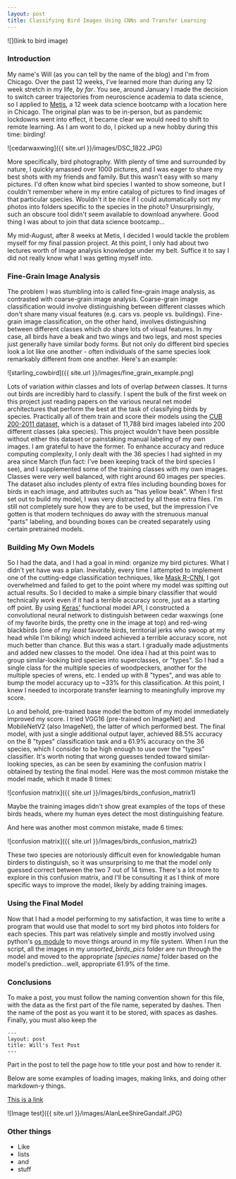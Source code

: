 ```yaml
---
layout: post
title: Classifying Bird Images Using CNNs and Transfer Learning
---
```


![](link to bird image)

### Introduction

My name's Will (as you can tell by the name of the blog) and I'm from Chicago. Over the past 12 weeks, I've learned more than during any 12 week stretch in my life, *by far*. You see, around January I made the decision to switch career trajectories from neuroscience academia to data science, so I applied to [Metis](https://www.thisismetis.com/), a 12 week data science bootcamp with a location here in Chicago. The original plan was to be in-person, but as pandemic lockdowns went into effect, it became clear we would need to shift to remote learning. As I am wont to do, I picked up a new hobby during this time: birding!

![cedarwaxwing]({{ site.url }}/images/DSC_1822.JPG)

More specifically, bird photography. With plenty of time and surrounded by nature, I quickly amassed over 1000 pictures, and I was eager to share my best shots with my friends and family. But this wasn't easy with so many pictures. I'd often know what bird species I wanted to show someone, but I couldn't remember where in my entire catalog of pictures to find images of that particular species. Wouldn't it be nice if I could automatically sort my photos into folders specific to the species in the photo? Unsurprisingly, such an obscure tool didn't seem available to download anywhere. Good thing I was about to join that data science bootcamp...

My mid-August, after 8 weeks at Metis, I decided I would tackle the problem myself for my final passion project. At this point, I only had about two lectures worth of image analysis knowledge under my belt. Suffice it to say I did not really know what I was getting myself into.

### Fine-Grain Image Analysis

The problem I was stumbling into is called fine-grain image analysis, as contrasted with coarse-grain image analysis. Coarse-grain image classification would involve distinguishing between different classes which don't share many visual features (e.g. cars vs. people vs. buildings). Fine-grain image classification, on the other hand, involves distinguishing between different classes which *do* share lots of visual features. In my case, all birds have a beak and two wings and two legs, and most species just generally have similar body forms. But not only do different bird species look a lot like one another - often individuals of the same species look remarkably different from one another. Here's an example:

![starling_cowbird]({{ site.url }}/images/fine_grain_example.png)

Lots of variation *within* classes and lots of overlap *between* classes. It turns out birds are incredibly hard to classify. I spent the bulk of the first week on this project just reading papers on the various neural net model architectures that perform the best at the task of classifying birds by species. Practically all of them train and score their models using the [CUB 200-2011 dataset](http://www.vision.caltech.edu/visipedia/CUB-200-2011.html), which is a dataset of 11,788 bird images labeled into 200 different classes (aka species). This project wouldn't have been possible without either this dataset or painstaking manual labeling of my own images. I am grateful to have the former. To enhance accuracy and reduce computing complexity, I only dealt with the 36 species I had sighted in my area since March (fun fact: I've been keeping track of the bird species I see), and I supplemented some of the training classes with my own images. Classes were very well balanced, with right around 60 images per species. The dataset also includes plenty of extra files including bounding boxes for birds in each image, and attributes such as "has yellow beak". When I first set out to build my model, I was very distracted by all these extra files. I'm still not completely sure how they are to be used, but the impression I've gotten is that modern techniques do away with the strenuous manual "parts" labeling, and bounding boxes can be created separately using certain pretrained models.


### Building My Own Models

So I had the data, and I had a goal in mind: organize my bird pictures. What I didn't yet have was a plan. Inevitably, every time I attempted to implement one of the cutting-edge classification techniques, like [Mask R-CNN](https://github.com/matterport/Mask_RCNN), I got overwhelmed and failed to get to the point where my model was spitting out actual results. So I decided to make a simple binary classifier that would technically *work* even if it had a terrible accuracy score, just as a starting off point. By using [Keras'](https://keras.io/) functional model API, I constructed a convolutional neural network to distinguish between cedar waxwings (one of my favorite birds, the pretty one in the image at top) and red-wing blackbirds (one of my *least* favorite birds, territorial jerks who swoop at my head while I'm biking) which indeed achieved a terrible accuracy score, not much better than chance. But this was a start. I gradually made adjustments and added new classes to the model. One idea I had at this point was to group similar-looking bird species into superclasses, or "types". So I had a single class for the multiple species of woodpeckers, another for the multiple species of wrens, etc. I ended up with 8 "types", and was able to bump the model accuracy up to ~33% for this classification. At this point, I knew I needed to incorporate transfer learning to meaningfully improve my score.

Lo and behold, pre-trained base model the bottom of my model immediately improved my score. I tried VGG16 (pre-trained on ImageNet) and MobileNetV2 (also ImageNet), the latter of which performed best. The final model, with just a single additional output layer, achieved 88.5% accuracy on the 8 "types" classification task and a 61.9% accuracy on the 36 species, which I consider to be high enough to use over the "types" classifier. It's worth noting that wrong guesses tended toward similar-looking species, as can be seen by examining the confusion matrix I obtained by testing the final model. Here was the most common mistake the model made, which it made 8 times:

![confusion matrix]({{ site.url }}/images/birds_confusion_matrix1)

Maybe the training images didn't show great examples of the tops of these birds heads, where my human eyes detect the most distinguishing feature.

And here was another most common mistake, made 6 times:

![confusion matrix]({{ site.url }}/images/birds_confusion_matrix2)

These two species are notoriously difficult even for knowledgable human birders to distinguish, so it was unsurprising to me that the model only guessed correct between the two 7 out of 14 times. There's a lot more to explore in this confusion matrix, and I'll be consulting it as I think of more specific ways to improve the model, likely by adding training images.

### Using the Final Model

Now that I had a model performing to my satisfaction, it was time to write a program that would use that model to sort my bird photos into folders for each species. This part was relatively simple and mostly involved using python's [os module](https://docs.python.org/3/library/os.html) to move things around in my file system. When I run the script, all the images in my *unsorted_birds_pics* folder are run through the model and moved to the appropriate *[species name]* folder based on the model's prediction...well, appropriate 61.9% of the time.

### Conclusions











To make a post, you must follow the naming convention shown for this file,
with the data as the first part of the file name, seperated by dashes. Then
the name of the post as you want it to be stored, with spaces as dashes.
Finally, you must also keep the

```
---
layout: post
title: Will's Test Post
---
```

Part in the post to tell the page how to title your post and how to render it.

Below are some examples of loading images, making links, and doing other
markdown-y things.


[This is a link](http://thisismetis.com)

![Image test]({{ site.url }}/images/AlanLeeShireGandalf.JPG)

### Other things
* Like
* lists
* and
* stuff

